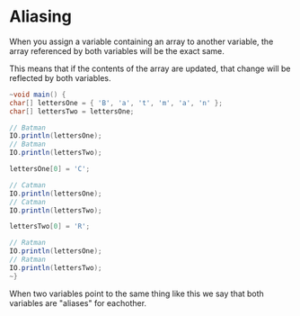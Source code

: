 # Aliasing

When you assign a variable containing an array to another variable, the array
referenced by both variables will be the exact same.

This means that if the contents of the array are updated, that change will
be reflected by both variables.

```java
~void main() {
char[] lettersOne = { 'B', 'a', 't', 'm', 'a', 'n' };
char[] lettersTwo = lettersOne;

// Batman
IO.println(lettersOne);
// Batman
IO.println(lettersTwo);

lettersOne[0] = 'C';

// Catman
IO.println(lettersOne);
// Catman
IO.println(lettersTwo);

lettersTwo[0] = 'R';

// Ratman
IO.println(lettersOne);
// Ratman
IO.println(lettersTwo);
~}
```

When two variables point to the same thing like this we say that both variables are "aliases"
for eachother.
